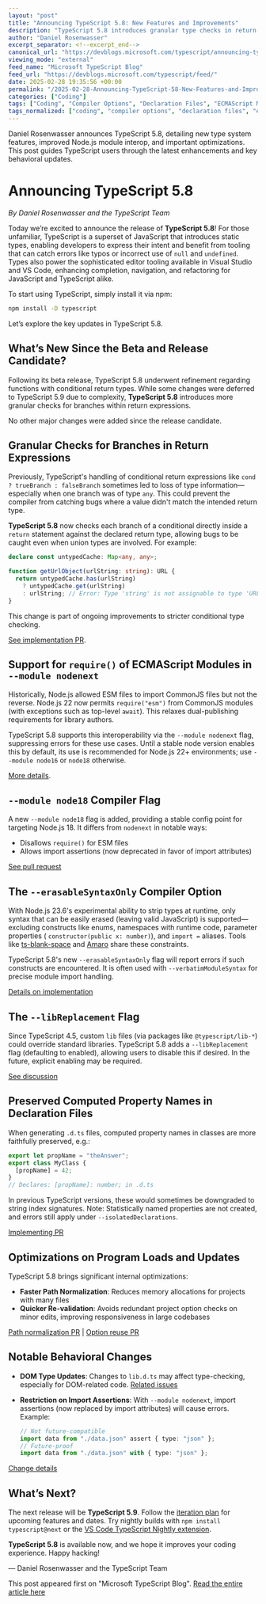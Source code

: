 ```yaml
---
layout: "post"
title: "Announcing TypeScript 5.8: New Features and Improvements"
description: "TypeScript 5.8 introduces granular type checks in return expressions, enhanced ECMAScript module interop, new compiler flags, optimizations, and better declaration file generation. This detailed post by Daniel Rosenwasser highlights important changes for TypeScript developers working with Node.js, editor tools, and large projects."
author: "Daniel Rosenwasser"
excerpt_separator: <!--excerpt_end-->
canonical_url: "https://devblogs.microsoft.com/typescript/announcing-typescript-5-8/"
viewing_mode: "external"
feed_name: "Microsoft TypeScript Blog"
feed_url: "https://devblogs.microsoft.com/typescript/feed/"
date: 2025-02-28 19:35:56 +00:00
permalink: "/2025-02-28-Announcing-TypeScript-58-New-Features-and-Improvements.html"
categories: ["Coding"]
tags: ["Coding", "Compiler Options", "Declaration Files", "ECMAScript Modules", "JavaScript", "News", "Node.js", "Performance Optimization", "Return Type Checking", "Type System", "TypeScript", "Visual Studio Code"]
tags_normalized: ["coding", "compiler options", "declaration files", "ecmascript modules", "javascript", "news", "node dot js", "performance optimization", "return type checking", "type system", "typescript", "visual studio code"]
---
```


Daniel Rosenwasser announces TypeScript 5.8, detailing new type system features, improved Node.js module interop, and important optimizations. This post guides TypeScript users through the latest enhancements and key behavioral updates.<!--excerpt_end-->

# Announcing TypeScript 5.8

*By Daniel Rosenwasser and the TypeScript Team*

Today we’re excited to announce the release of **TypeScript 5.8**! For those unfamiliar, TypeScript is a superset of JavaScript that introduces static types, enabling developers to express their intent and benefit from tooling that can catch errors like typos or incorrect use of
`null` and `undefined`. Types also power the sophisticated editor tooling available in Visual Studio and VS Code, enhancing completion, navigation, and refactoring for JavaScript and TypeScript alike.

To start using TypeScript, simply install it via npm:

```sh
npm install -D typescript
```

Let’s explore the key updates in TypeScript 5.8.

## What’s New Since the Beta and Release Candidate?

Following its beta release, TypeScript 5.8 underwent refinement regarding functions with conditional return types. While some changes were deferred to TypeScript 5.9 due to complexity, **TypeScript 5.8** introduces more granular checks for branches within return expressions.

No other major changes were added since the release candidate.

## Granular Checks for Branches in Return Expressions

Previously, TypeScript's handling of conditional return expressions like `cond ? trueBranch : falseBranch` sometimes led to loss of type information—especially when one branch was of type `any`. This could prevent the compiler from catching bugs where a value didn't match the intended return type.

**TypeScript 5.8** now checks each branch of a conditional directly inside a `return` statement against the declared return type, allowing bugs to be caught even when union types are involved. For example:

```typescript
declare const untypedCache: Map<any, any>;

function getUrlObject(urlString: string): URL {
  return untypedCache.has(urlString)
    ? untypedCache.get(urlString)
    : urlString; // Error: Type 'string' is not assignable to type 'URL'.
}
```

This change is part of ongoing improvements to stricter conditional type checking.

[See implementation PR](https://github.com/microsoft/TypeScript/pull/56941).

## Support for `require()` of ECMAScript Modules in `--module nodenext`

Historically, Node.js allowed ESM files to import CommonJS files but not the reverse. Node.js 22 now permits `require("esm")` from CommonJS modules (with exceptions such as top-level `await`). This relaxes dual-publishing requirements for library authors.

TypeScript 5.8 supports this interoperability via the `--module nodenext` flag, suppressing errors for these use cases. Until a stable node version enables this by default, its use is recommended for Node.js 22+ environments; use `--module node16` or `node18` otherwise.

[More details](https://github.com/microsoft/TypeScript/pull/60761).

## `--module node18` Compiler Flag

A new `--module node18` flag is added, providing a stable config point for targeting Node.js 18. It differs from `nodenext` in notable ways:

- Disallows `require()` for ESM files
- Allows import assertions (now deprecated in favor of import attributes)

[See pull request](https://github.com/microsoft/TypeScript/pull/60722)

## The `--erasableSyntaxOnly` Compiler Option

With Node.js 23.6's experimental ability to strip types at runtime, only syntax that can be easily erased (leaving valid JavaScript) is supported—excluding constructs like enums, namespaces with runtime code, parameter properties (
`constructor(public x: number)`), and `import =` aliases. Tools like [ts-blank-space](https://github.com/bloomberg/ts-blank-space) and [Amaro](https://github.com/nodejs/amaro) share these constraints.

TypeScript 5.8's new `--erasableSyntaxOnly` flag will report errors if such constructs are encountered. It is often used with `--verbatimModuleSyntax` for precise module import handling.

[Details on implementation](https://github.com/microsoft/TypeScript/pull/61011)

## The `--libReplacement` Flag

Since TypeScript 4.5, custom `lib` files (via packages like `@typescript/lib-*`) could override standard libraries. TypeScript 5.8 adds a `--libReplacement` flag (defaulting to enabled), allowing users to disable this if desired. In the future, explicit enabling may be required.

[See discussion](https://github.com/microsoft/TypeScript/issues/61023)

## Preserved Computed Property Names in Declaration Files

When generating `.d.ts` files, computed property names in classes are more faithfully preserved, e.g.:

```typescript
export let propName = "theAnswer";
export class MyClass {
  [propName] = 42;
}
// Declares: [propName]: number; in .d.ts
```

In previous TypeScript versions, these would sometimes be downgraded to string index signatures. Note: Statistically named properties are not created, and errors still apply under `--isolatedDeclarations`.

[Implementing PR](https://github.com/microsoft/TypeScript/pull/60052)

## Optimizations on Program Loads and Updates

TypeScript 5.8 brings significant internal optimizations:

- **Faster Path Normalization**: Reduces memory allocations for projects with many files
- **Quicker Re-validation**: Avoids redundant project option checks on minor edits, improving responsiveness in large codebases

[Path normalization PR](https://github.com/microsoft/TypeScript/pull/60812)  |  [Option reuse PR](https://github.com/microsoft/TypeScript/pull/60754)

## Notable Behavioral Changes

- **DOM Type Updates**: Changes to `lib.d.ts` may affect type-checking, especially for DOM-related code. [Related issues](https://github.com/microsoft/TypeScript/issues/60985)
- **Restriction on Import Assertions**: With `--module nodenext`, import assertions (now replaced by import attributes) will cause errors. Example:

  ```typescript
  // Not future-compatible
  import data from "./data.json" assert { type: "json" };
  // Future-proof
  import data from "./data.json" with { type: "json" };
  ```

[Change details](https://github.com/microsoft/TypeScript/pull/60761)

## What’s Next?

The next release will be **TypeScript 5.9**. Follow the [iteration plan](https://github.com/microsoft/TypeScript/issues) for upcoming features and dates. Try nightly builds with `npm install typescript@next` or the [VS Code TypeScript Nightly extension](https://marketplace.visualstudio.com/items?itemName=ms-vscode.vscode-typescript-next).

**TypeScript 5.8** is available now, and we hope it improves your coding experience. Happy hacking!

— Daniel Rosenwasser and the TypeScript Team

This post appeared first on "Microsoft TypeScript Blog". [Read the entire article here](https://devblogs.microsoft.com/typescript/announcing-typescript-5-8/)

